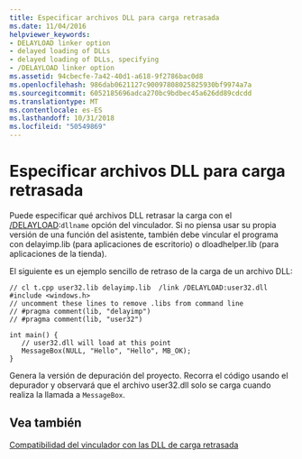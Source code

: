```yaml
---
title: Especificar archivos DLL para carga retrasada
ms.date: 11/04/2016
helpviewer_keywords:
- DELAYLOAD linker option
- delayed loading of DLLs
- delayed loading of DLLs, specifying
- /DELAYLOAD linker option
ms.assetid: 94cbecfe-7a42-40d1-a618-9f2786bac0d8
ms.openlocfilehash: 986dab0621127c90097808025825930bf9974a7a
ms.sourcegitcommit: 6052185696adca270bc9bdbec45a626dd89cdcdd
ms.translationtype: MT
ms.contentlocale: es-ES
ms.lasthandoff: 10/31/2018
ms.locfileid: "50549869"
---
```

# <a name="specifying-dlls-to-delay-load"></a>Especificar archivos DLL para carga retrasada

Puede especificar qué archivos DLL retrasar la carga con el [/DELAYLOAD](../../build/reference/delayload-delay-load-import.md):`dllname` opción del vinculador. Si no piensa usar su propia versión de una función del asistente, también debe vincular el programa con delayimp.lib (para aplicaciones de escritorio) o dloadhelper.lib (para aplicaciones de la tienda).

El siguiente es un ejemplo sencillo de retraso de la carga de un archivo DLL:

```
// cl t.cpp user32.lib delayimp.lib  /link /DELAYLOAD:user32.dll
#include <windows.h>
// uncomment these lines to remove .libs from command line
// #pragma comment(lib, "delayimp")
// #pragma comment(lib, "user32")

int main() {
   // user32.dll will load at this point
   MessageBox(NULL, "Hello", "Hello", MB_OK);
}
```

Genera la versión de depuración del proyecto. Recorra el código usando el depurador y observará que el archivo user32.dll solo se carga cuando realiza la llamada a `MessageBox`.

## <a name="see-also"></a>Vea también

[Compatibilidad del vinculador con las DLL de carga retrasada](../../build/reference/linker-support-for-delay-loaded-dlls.md)